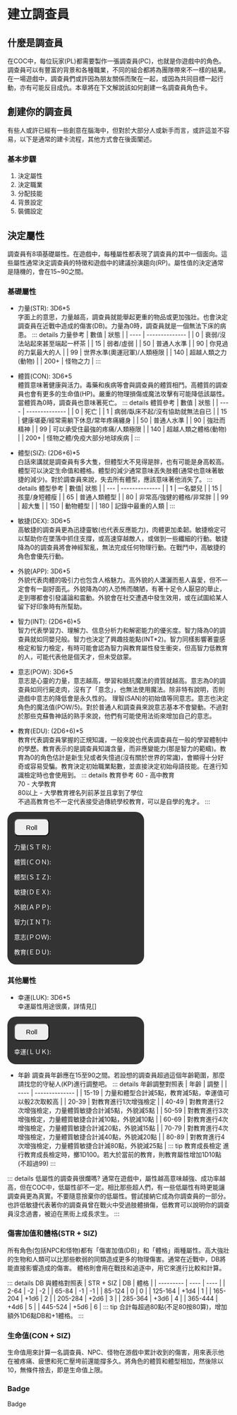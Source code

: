 # 建立調查員

<HelloWorld/>

## 什麼是調查員

在COC中，每位玩家(PL)都需要製作一張調查員(PC)，也就是你遊戲中的角色。調查員可以有豐富的背景和各種職業，不同的組合都將為團隊帶來不一樣的結果。在一場遊戲中，調查員們或許因為朋友關係而聚在一起，或因為共同目標一起行動，亦有可能反目成仇。本章將在下文解說該如何創建一名調查員角色卡。

## 創建你的調查員

有些人或許已經有一些創意在腦海中，但對於大部分人或新手而言，或許這並不容易，以下是通常的建卡流程，其他方式會在後面闡述。

### 基本步驟

1. 決定屬性
2. 決定職業
3. 分配技能
4. 背景設定
5. 裝備設定

## 決定屬性

調查員有8項基礎屬性。在遊戲中，每種屬性都表現了調查員的其中一個面向。這些屬性通常決定調查員的特徵和遊戲中的建議扮演趨向(RP)。屬性值的決定通常是隨機的，會在15~90之間。

### 基礎屬性

* 力量(STR): 3D6\*5\
字面上的意思，力量越高，調查員就能舉起更重的物品或更加強壯。也會決定調查員在近戰中造成的傷害(DB)。力量為0時，調查員就是一個無法下床的病患。
    ::: details 力量參考
    | 數值 | 狀態           |
    | ---- | -------------- |
    | 0    | 衰弱/沒法站起來甚至端起一杯茶 |
    | 15   | 弱者/虛弱                    |
    | 50   | 普通人水準                   |
    | 90   | 你見過的力氣最大的人         |
    | 99   | 世界水準(奧運冠軍)/人類極限  |
    | 140  | 超越人類之力(動物)           |
    | 200+ | 怪物之力                     |
    :::

* 體質(CON): 3D6\*5\
體質意味著健康與活力。毒藥和疾病等會與調查員的體質相鬥。高體質的調查員也會有更多的生命值(HP)。嚴重的物理損傷或魔法攻擊有可能降低該屬性。當體質為0時，調查員也意味著死亡。
    ::: details 體質參考
    | 數值 | 狀態           |
    | ---- | -------------- |
    | 0    | 死亡 |
    | 1    | 病弱/臥床不起/沒有協助就無法自已 |
    | 15   | 健康堪憂/經常需躺下休息/常年疼痛纏身 |
    | 50   | 普通人水準 |
    | 90   | 強壯而精神 |
    | 99   | 可以承受住最強的疼痛/人類極限 |
    | 140  | 超越人類之體格(動物) |
    | 200+ | 怪物之體/免疫大部分地球疾病 |
    :::

* 體型(SIZ): (2D6+6)\*5\
白話來講就是調查員有多大隻，但體型大不見得是胖，也有可能是身高較高。體型可以決定生命值和體格。體型的減少通常意味丟失肢體(通常也意味著敏捷的減少)。對於調查員來說，失去所有體型，應該意味著他消失了。
    ::: details 體型參考
    | 數值| 狀態           |
    | --- | -------------- |
    | 1   | 一名嬰兒 |
    | 15  | 孩童/身短體瘦 |
    | 65  | 普通人類體型 |
    | 80  | 非常高/強健的體格/非常胖 |
    | 99  | 超大隻 |
    | 150 | 動物體型 |
    | 180 | 記錄中最重的人類 |
    :::

* 敏捷(DEX): 3D6\*5\
高敏捷的調查員更為迅捷靈敏(也代表反應能力)，肉體更加柔韌。敏捷檢定可以幫助你在墜落中抓住支撐，或高速穿越敵人，或做到一些纖細的行動。敏捷降為0的調查員將會神經絮亂，無法完成任何物理行動。在戰鬥中，高敏捷的角色會優先行動。

* 外貌(APP): 3D6\*5\
外貌代表肉體的吸引力也包含人格魅力。高外貌的人瀟灑而惹人喜愛，但不一定會有一副好面孔。外貌降為0的人恐怖而醜陋，有著十足令人厭惡的舉止，走到哪都會引發議論和震動。外貌會在社交遭遇中發生效用，或在試圖給某人留下好印象時有所幫助。

* 智力(INT): (2D6+6)\*5\
智力代表學習力、理解力、信息分析力和解密能力的優劣度。智力降為0的調查員就如同嬰兒般。智力也決定了興趣技能點(INT\*2)。智力同樣影響著靈感檢定和智力檢定，有時可能會認為智力與教育屬性發生衝突，但高智力低教育的人，可能代表他是個天才，但未受啟蒙。

* 意志(POW): 3D6\*5\
意志是心靈的力量，意志越高，學習和抵抗魔法的資質就越高。意志為0的調查員如同行屍走肉，沒有了「意念」，也無法使用魔法。除非特有說明，否則遊戲中意志的降低會是永久性的。 理智(SAN)的初始值等同意志。意志也決定角色的魔法值(POW/5)。對於普通人和調查員來說意志基本不會變動。不過對於那些克蘇魯神話的熟手來說，他們有可能使用法術來增加自己的意志。

* 教育(EDU): (2D6+6)\*5\
教育代表調查員掌握的正規知識，一般來說也代表調查員在一般的學習體制中的學歷。教育表示的是調查員知識含量，而非應變能力(那是智力的範疇)。教育為0的角色估計是新生兒或者失憶過(沒有關於世界的常識)，會顯得十分好奇或容易受騙。教育決定初始職業點數，並直接決定初始母語技能。在進行知識檢定時也會使用到。
    ::: details 教育參考
    60 - 高中教育\
    70 - 大學教育\
    80以上 - 大學教育裡名列前茅並且拿到了學位\
    不過高教育也不一定代表接受過傳統學校教育，可以是自學的鬼才。
    :::

<div class="container">
<form class="base_generate" name="bg">
    <div>
        <input type="button" value="Roll" class="generate_btn" name="b" onclick="
        var d1 = Math.floor(Math.random()*6)+1;
        var d2 = Math.floor(Math.random()*6)+1;
        var d3 = Math.floor(Math.random()*6)+1;
        document.getElementById('str').textContent=`力量(ＳＴＲ): ${(d1+d2+d3)*5} ➝ [${d1} + ${d2} + ${d3}] * 5`;
        var d1 = Math.floor(Math.random()*6)+1;
        var d2 = Math.floor(Math.random()*6)+1;
        var d3 = Math.floor(Math.random()*6)+1;
        document.getElementById('con').textContent=`體質(ＣＯＮ): ${(d1+d2+d3)*5} ➝ [${d1} + ${d2} + ${d3}] * 5`;
        var d1 = Math.floor(Math.random()*6)+1;
        var d2 = Math.floor(Math.random()*6)+1;
        var d3 = 6;
        document.getElementById('siz').textContent=`體型(ＳＩＺ): ${(d1+d2+d3)*5} ➝ ([${d1} + ${d2}] + ${d3}) * 5`;
        var d1 = Math.floor(Math.random()*6)+1;
        var d2 = Math.floor(Math.random()*6)+1;
        var d3 = Math.floor(Math.random()*6)+1;
        document.getElementById('dex').textContent=`敏捷(ＤＥＸ): ${(d1+d2+d3)*5} ➝ [${d1} + ${d2} + ${d3}] * 5`;
        var d1 = Math.floor(Math.random()*6)+1;
        var d2 = Math.floor(Math.random()*6)+1;
        var d3 = Math.floor(Math.random()*6)+1;
        document.getElementById('app_').textContent=`外貌(ＡＰＰ): ${(d1+d2+d3)*5} ➝ [${d1} + ${d2} + ${d3}] * 5`;
        var d1 = Math.floor(Math.random()*6)+1;
        var d2 = Math.floor(Math.random()*6)+1;
        var d3 = 6;
        document.getElementById('int').textContent=`智力(ＩＮＴ): ${(d1+d2+d3)*5} ➝ ([${d1} + ${d2}] + ${d3}) * 5`;
        var d1 = Math.floor(Math.random()*6)+1;
        var d2 = Math.floor(Math.random()*6)+1;
        var d3 = Math.floor(Math.random()*6)+1;
        document.getElementById('pow').textContent=`意志(ＰＯＷ): ${(d1+d2+d3)*5} ➝ [${d1} + ${d2} + ${d3}] * 5`;
        var d1 = Math.floor(Math.random()*6)+1;
        var d2 = Math.floor(Math.random()*6)+1;
        var d3 = 6;
        document.getElementById('edu').textContent=`教育(ＥＤＵ): ${(d1+d2+d3)*5} ➝ ([${d1} + ${d2}] + ${d3}) * 5`;
        ">
    </div>
    <p class="title" id="str">力量(ＳＴＲ):</p>
    <p class="title" id="con">體質(ＣＯＮ):</p>
    <p class="title" id="siz">體型(ＳＩＺ):</p>
    <p class="title" id="dex">敏捷(ＤＥＸ):</p>
    <p class="title" id="app_">外貌(ＡＰＰ):</p>
    <p class="title" id="int">智力(ＩＮＴ):</p>
    <p class="title" id="pow">意志(ＰＯＷ):</p>
    <p class="title" id="edu">教育(ＥＤＵ):</p>
</form>
</div>

<style type="text/css">
.container
{
    background: #333;
    padding: 15px 15px 5px;
    border-radius: 20px;
    width:280px;
}
.generate_btn{
    font-size:15px;
    width:80px;
    height:40px;
    border-radius:10px;
}
.title{
    color:#fff;
}
tr:nth-of-type(even){
    background-color: #ffffff;
}
tr:nth-of-type(odd){
    background-color: #ffffff;
}
tr:first-of-type{
    background-color: #ffffff;
}
</style>

### 其他屬性

* 幸運(LUK): 3D6\*5\
幸運屬性用途很廣，詳情見[]

<div class="container">
<form class="base_generate" name="bg">
    <div>
        <input type="button" value="Roll" class="generate_btn" name="b" onclick="
        var d1 = Math.floor(Math.random()*6)+1;
        var d2 = Math.floor(Math.random()*6)+1;
        var d3 = Math.floor(Math.random()*6)+1;
        document.getElementById('luk').textContent=`幸運(ＬＵＫ): ${(d1+d2+d3)*5} ➝ [${d1} + ${d2} + ${d3}] * 5`;
        ">
    </div>
    <p class="title" id="luk">幸運(ＬＵＫ):</p>
</form>
</div>

* 年齡
調查員年齡應在15至90之間。若設想的調查員超過這個年齡範圍，那麼請找您的守秘人(KP)進行調整吧。
    ::: details 年齡調整對照表
    | 年齡  | 調整           |
    | ----  | -------------- |
    | 15-19 | 力量和體型合計減5點，教育減5點，幸運值可以骰2次取較高 |
    | 20-39 | 對教育進行1次增強檢定 |
    | 40-49 | 對教育進行2次增強檢定，力量體質敏捷合計減5點，外貌減5點 |
    | 50-59 | 對教育進行3次增強檢定，力量體質敏捷合計減10點，外貌減10點 |
    | 60-69 | 對教育進行4次增強檢定，力量體質敏捷合計減20點，外貌減15點 |
    | 70-79 | 對教育進行4次增強檢定，力量體質敏捷合計減40點，外貌減20點 |
    | 80-89 | 對教育進行4次增強檢定，力量體質敏捷合計減80點，外貌減25點 |
    ::: tip 教育成長檢定
    進行教育成長檢定時，擲1D100。若大於當前的教育，則教育屬性增加1D10點(不超過99)
    :::
    
::: details 低屬性的調查員很爛嗎?
通常在遊戲中，屬性越高意味越強、成功率越高，但在COC中，低屬性卻不一定。相比那些超人們，有一些低屬性有時更能讓調查員更為真實。不要隨意捨棄你的低屬性。嘗試接納它成為你調查員的一部分。也許低敏捷代表著你的調查員曾在戰火中受過肢體損傷，低教育可以說明你的調查員沒念過書，被迫在黑街上成長求生。
:::

### 傷害加值和體格(STR + SIZ)

所有角色(包括NPC和怪物)都有「傷害加值(DB)」和「體格」兩種屬性。高大強壯的生物和人類可以比那些軟弱的同類造成更多的物理傷害。通常在近戰中，DB將能直接影響造成的傷害。 體格則會用在戰技和追逐中，用它來進行比較和計算。

::: details DB 與體格對照表
| STR + SIZ | DB   | 體格 |
| --------- | ---- | ---- |
| 2-64      | -2   | -2   |
| 65-84     | -1   | -1   |
| 85-124    | 0    | 0    |
| 125-164   | +1d4 | 1    |
| 165-204   | +1d6 | 2    |
| 205-284   | +2d6 | 3    |
| 285-364   | +3d6 | 4    |
| 365-444   | +4d6 | 5    |
| 445-524   | +5d6 | 6    |
::: tip
合計每超過80點(不足80按80算)，增加額外1D6點DB和+1體格。
:::

### 生命值(CON + SIZ)

生命值用來計算一名調查員、NPC、怪物在游戲中累計收到的傷害，用來表示他在被疼痛、疲憊和死亡壓垮前還能撐多久。將角色的體質和體型相加，然後除以10，無條件捨去，即是生命值上限。

### Badge <Badge text="beta" type="warning"/> <Badge text="默认主题"/>
Badge <Badge text="beta" type="warning"/> <Badge text="默认主题"/>
<OutboundLink/>